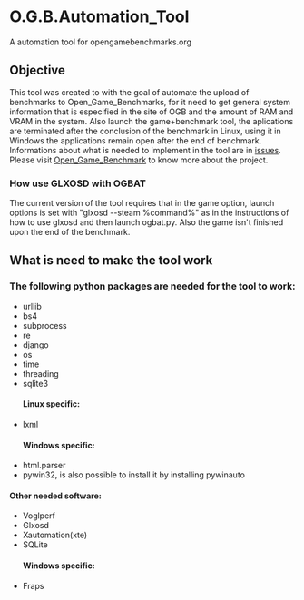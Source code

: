 <h1> O.G.B.Automation_Tool </h1>
<p>A automation tool for opengamebenchmarks.org</p>

<h2>Objective</h2>
<p>This tool was created to with the goal of automate the upload of benchmarks to Open_Game_Benchmarks, for it need to get general system information that is especified in the site of OGB and the amount of RAM and VRAM in the system. Also launch the game+benchmark tool, the aplications are terminated after the conclusion of the benchmark in Linux, using it in Windows the applications remain open after the end of benchmark. Informations about what is needed to implement in the tool are in <a href="https://github.com/Edmene/O.G.B.Automation_Tool/issues" target="new">issues</a>. Please visit <a href="https://github.com/wbasile/Open-Game-Benchmarks" target="new">Open_Game_Benchmark</a> to know more about the project.</p>

<h3>How use GLXOSD with OGBAT</h3>
<p>The current version of the tool requires that in the game option, launch options is set with "glxosd --steam %command%" as in the instructions of how to use glxosd and then launch ogbat.py. Also the game isn't finished upon the end of the benchmark.</p> 


<h2>What is need to make the tool work</h2>
<h3>The following python packages are needed for the tool to work:</h3>
<ul>
 <li>urllib</li>
 <li>bs4</li>
 <li>subprocess</li>
 <li>re</li>
 <li>django</li>
 <li>os</li>
 <li>time</li>
 <li>threading</li>
 <li>sqlite3</li>
 <h4>Linux specific:</h4>
 <li>lxml</li>
 <h4>Windows specific:</h4>
 <li>html.parser</li>
 <li>pywin32, is also possible to install it by installing pywinauto</li>
</ul>
<h4>Other needed software:</h4>
<ul>
 <li>Voglperf</li>
 <li>Glxosd</li>
 <li>Xautomation(xte)</li>
 <li>SQLite</li>
 <h4>Windows specific:</h4>
 <li>Fraps</li>
</ul>
